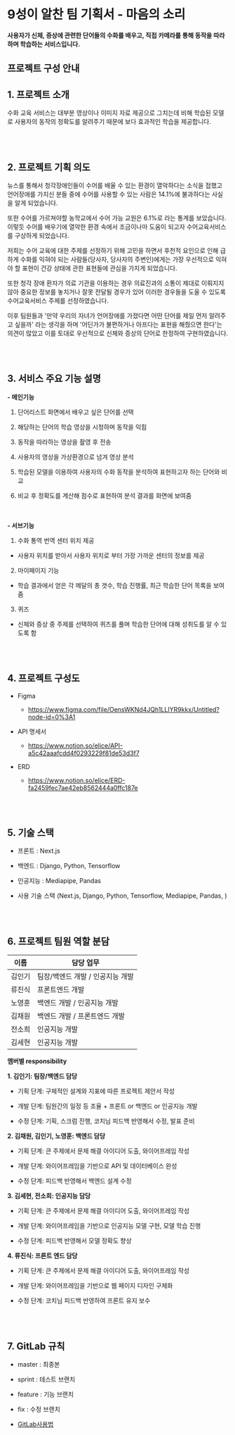 # 9성이 알찬 팀 기획서 - 마음의 소리
  **사용자가 신체, 증상에 관련한 단어들의 수화를 배우고, 직접 카메라를 통해 동작을 따라하며 학습하는 서비스입니다.**

## 프로젝트 구성 안내

 
## 1. 프로젝트 소개

수화 교육 서비스는 대부분 영상이나 이미지 자료 제공으로 그치는데 비해 학습된 모델로 사용자의 동작의 정확도를 알려주기 때문에 보다 효과적인 학습을 제공합니다.


<br><br>
  


## 2. 프로젝트 기획 의도


뉴스를 통해서 청각장애인들이 수어를 배울 수 있는 환경이 열악하다는 소식을 접했고 언어장애를 가지신 분들 중에 수어를 사용할 수 있는 사람은 14.1%에 불과하다는 사실을 알게 되었습니다.

또한 수어를 가르쳐야할 농학교에서 수어 가능 교원은 6.1%로 라는 통계를 보았습니다. 이렇듯 수어를 배우기에 열악한 환경 속에서 조금이나마 도움이 되고자 수어교육서비스를 구상하게 되었습니다.

저희는 수어 교육에 대한 주제를 선정하기 위해 고민을 하면서 후천적 요인으로 인해 급하게 수화를 익혀야 되는 사람들(당사자, 당사자의 주변인)에게는 가장 우선적으로 익혀야 할 표현이 건강 상태에 관한 표현들에 관심을 가지게 되었습니다.

또한 청각 장애 환자가 의료 기관을 이용하는 경우 의료진과의 소통이 제대로 이뤄지지 않아 중요한 정보를 놓치거나 잘못 전달될 경우가 있어 이러한 경우들을 도울 수 있도록 수어교육서비스 주제를 선정하였습니다. 

이후 팀원들과 '만약 우리의 자녀가 언어장애를 가졌다면 어떤 단어를 제일 먼저 알려주고 싶을까' 라는 생각을 하며 '어딘가가 불편하거나 아프다는 표현을 해줬으면 한다'는 의견이 많았고 이를 토대로 우선적으로 신체와 증상의 단어로 한정하여 구현하였습니다.



<br><br>


## 3. 서비스 주요 기능 설명


**- 메인기능**

1. 단어리스트 화면에서 배우고 싶은 단어를 선택

2. 해당하는 단어의 학습 영상을 시청하며 동작을 익힘

3. 동작을 따라하는 영상을 촬영 후 전송

4. 사용자의 영상을 가상환경으로 넘겨 영상 분석

5. 학습된 모델을 이용하여 사용자의 수화 동작을 분석하여 표현하고자 하는 단어와 비교

6. 비교 후 정확도를 계산해 점수로 표현하여 분석 결과를 화면에 보여줌

<br><br>
**- 서브기능**

1. 수화 통역 번역 센터 위치 제공

- 사용자 위치를 받아서 사용자 위치로 부터 가장 가까운 센터의 정보를 제공 


2.  마이페이지 기능

- 학습 결과에서 얻은 각 메달의 총 갯수, 학습 진행률, 최근 학습한 단어 목록을 보여줌


3. 퀴즈 

- 신체와 증상 중 주제를 선택하여 퀴즈를 풀며 학습한 단어에 대해 성취도를 알 수 있도록 함
  

<br><br>



## 4. 프로젝트 구성도
- Figma
    - https://www.figma.com/file/OensWKNd4JQh1LLIYR9kkx/Untitled?node-id=0%3A1 

- API 명세서
    - https://www.notion.so/elice/API-a5c42aaafcdd4f0293229f81de53d3f7

- ERD
    - https://www.notion.so/elice/ERD-fa2459fec7ae42eb8562444a0ffc187e
  

<br><br>

## 5. 기술 스택

- 프론트 : Next.js

- 백엔드 : Django, Python, Tensorflow

- 인공지능 : Mediapipe, Pandas

- 사용 기술 스택 (Next.js, Django, Python, Tensorflow, Mediapipe, Pandas, )


<br><br>


## 6. 프로젝트 팀원 역할 분담

| 이름 | 담당 업무 |
|--|--|
| 김인기 | 팀장/백엔드 개발 / 인공지능 개발|
| 류진식 | 프론트엔드 개발 |
| 노영훈 | 백엔드 개발 / 인공지능 개발 |
| 김채원 | 백엔드 개발 / 프론트엔드 개발|
| 전소희 | 인공지능 개발 |
| 김세현 | 인공지능 개발 |

  

**멤버별 responsibility**

  

<b>1. 김인기: 팀장/백엔드 담당</b>

  

- 기획 단계: 구체적인 설계와 지표에 따른 프로젝트 제안서 작성

- 개발 단계: 팀원간의 일정 등 조율 + 프론트 or 백엔드 or 인공지능 개발

- 수정 단계: 기획, 스크럼 진행, 코치님 피드백 반영해서 수정, 발표 준비

  

<b>2. 김채원,  김인기, 노영훈: 백엔드 담당</b>

  

- 기획 단계: 큰 주제에서 문제 해결 아이디어 도출, 와이어프레임 작성

- 개발 단계: 와이어프레임을 기반으로 API 및 데이터베이스 완성

- 수정 단계: 피드백 반영해서 백엔드 설계 수정

  

<b>3. 김세현, 전소희: 인공지능 담당</b>

  

- 기획 단계: 큰 주제에서 문제 해결 아이디어 도출, 와이어프레임 작성

- 개발 단계: 와이어프레임을 기반으로 인공지능 모델 구현, 모델 학습 진행

- 수정 단계: 피드백 반영해서 모델 정확도 향상


<b>4. 류진식:  프론트 엔드 담당</b>

  

- 기획 단계: 큰 주제에서 문제 해결 아이디어 도출, 와이어프레임 작성

- 개발 단계: 와이어프레임을 기반으로 웹 페이지 디자인 구체화
- 수정 단계: 코치님 피드백 반영하여 프론트 유지 보수


<br><br>



## 7. GitLab 규칙

- master : 최종본
- sprint : 테스트 브랜치
- feature : 기능 브랜치
- fix : 수정 브랜치

- [GitLab사용법](docs/GitDocs.md)

